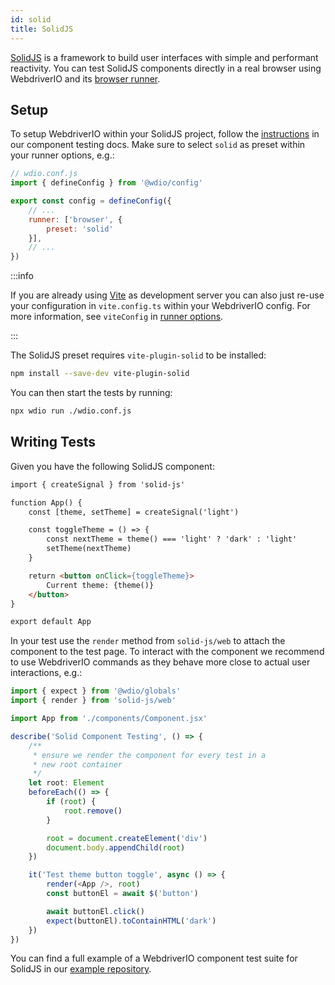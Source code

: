```yaml
---
id: solid
title: SolidJS
---
```


[SolidJS](https://www.solidjs.com/) is a framework to build user interfaces with simple and performant reactivity. You can test SolidJS components directly in a real browser using WebdriverIO and its [browser runner](/docs/runner#browser-runner).

## Setup

To setup WebdriverIO within your SolidJS project, follow the [instructions](/docs/component-testing#set-up) in our component testing docs. Make sure to select `solid` as preset within your runner options, e.g.:

```js
// wdio.conf.js
import { defineConfig } from '@wdio/config'

export const config = defineConfig({
    // ...
    runner: ['browser', {
        preset: 'solid'
    }],
    // ...
})
```

:::info

If you are already using [Vite](https://vitejs.dev/) as development server you can also just re-use your configuration in `vite.config.ts` within your WebdriverIO config. For more information, see `viteConfig` in [runner options](/docs/runner#runner-options).

:::

The SolidJS preset requires `vite-plugin-solid` to be installed:

```sh npm2yarn
npm install --save-dev vite-plugin-solid
```

You can then start the tests by running:

```sh
npx wdio run ./wdio.conf.js
```

## Writing Tests

Given you have the following SolidJS component:

```html title="./components/Component.tsx"
import { createSignal } from 'solid-js'

function App() {
    const [theme, setTheme] = createSignal('light')

    const toggleTheme = () => {
        const nextTheme = theme() === 'light' ? 'dark' : 'light'
        setTheme(nextTheme)
    }

    return <button onClick={toggleTheme}>
        Current theme: {theme()}
    </button>
}

export default App
```

In your test use the `render` method from `solid-js/web` to attach the component to the test page. To interact with the component we recommend to use WebdriverIO commands as they behave more close to actual user interactions, e.g.:

```ts title="app.test.tsx"
import { expect } from '@wdio/globals'
import { render } from 'solid-js/web'

import App from './components/Component.jsx'

describe('Solid Component Testing', () => {
    /**
     * ensure we render the component for every test in a
     * new root container
     */
    let root: Element
    beforeEach(() => {
        if (root) {
            root.remove()
        }

        root = document.createElement('div')
        document.body.appendChild(root)
    })

    it('Test theme button toggle', async () => {
        render(<App />, root)
        const buttonEl = await $('button')

        await buttonEl.click()
        expect(buttonEl).toContainHTML('dark')
    })
})
```

You can find a full example of a WebdriverIO component test suite for SolidJS in our [example repository](https://github.com/webdriverio/component-testing-examples/tree/main/solidjs-typescript-vite).

